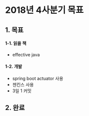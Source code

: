 # 2018년 4사분기 목표

## 1. 목표
#### 1-1. 읽을 책
- effective java

#### 1-2. 개발
- spring boot actuator 사용
- 젠킨스 사용
- 3일 1 커밋

## 2. 완료
